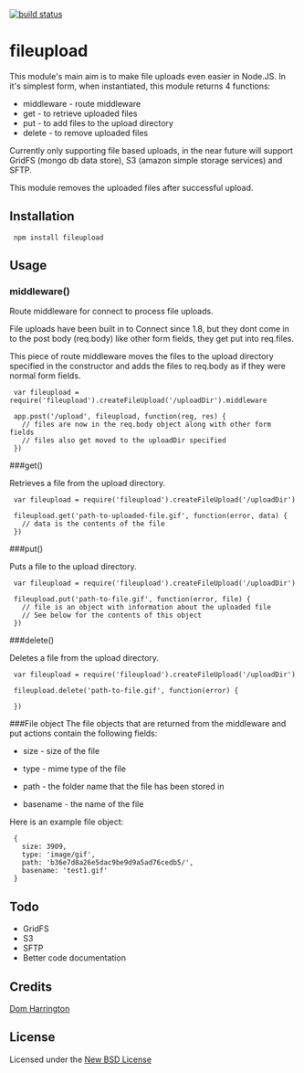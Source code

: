 [![build status](https://secure.travis-ci.org/domharrington/fileupload.png)](http://travis-ci.org/domharrington/fileupload)
# fileupload

This module's main aim is to make file uploads even easier in Node.JS. In it's simplest form, when instantiated, this module returns 4 functions:

- middleware - route middleware
- get - to retrieve uploaded files
- put - to add files to the upload directory
- delete - to remove uploaded files

Currently only supporting file based uploads, in the near future will support GridFS (mongo db data store), S3 (amazon simple storage services) and SFTP.

This module removes the uploaded files after successful upload.

## Installation

     npm install fileupload

## Usage

### middleware()

Route middleware for connect to process file uploads.

File uploads have been built in to Connect since 1.8, but they dont come in to the post body (req.body) like other form fields, they get put into req.files.

This piece of route middleware moves the files to the upload directory specified in the constructor and adds the files to req.body as if they were normal form fields.

     var fileupload = require('fileupload').createFileUpload('/uploadDir').middleware

     app.post('/upload', fileupload, function(req, res) {
       // files are now in the req.body object along with other form fields
       // files also get moved to the uploadDir specified
     })

###get()

Retrieves a file from the upload directory.


     var fileupload = require('fileupload').createFileUpload('/uploadDir')

     fileupload.get('path-to-uploaded-file.gif', function(error, data) {
       // data is the contents of the file
     })

###put()

Puts a file to the upload directory.


     var fileupload = require('fileupload').createFileUpload('/uploadDir')

     fileupload.put('path-to-file.gif', function(error, file) {
       // file is an object with information about the uploaded file
       // See below for the contents of this object
     })

###delete()

Deletes a file from the upload directory.


     var fileupload = require('fileupload').createFileUpload('/uploadDir')

     fileupload.delete('path-to-file.gif', function(error) {

     })

###File object
The file objects that are returned from the middleware and put actions contain the following fields:

- size - size of the file

- type - mime type of the file

- path - the folder name that the file has been stored in

- basename - the name of the file

Here is an example file object:

     {
       size: 3909,
       type: 'image/gif',
       path: 'b36e7d8a26e5dac9be9d9a5ad76cedb5/',
       basename: 'test1.gif'
     }

## Todo

- GridFS
- S3
- SFTP
- Better code documentation

## Credits
[Dom Harrington](https://github.com/domharrington/)

## License
Licensed under the [New BSD License](http://opensource.org/licenses/bsd-license.php)
